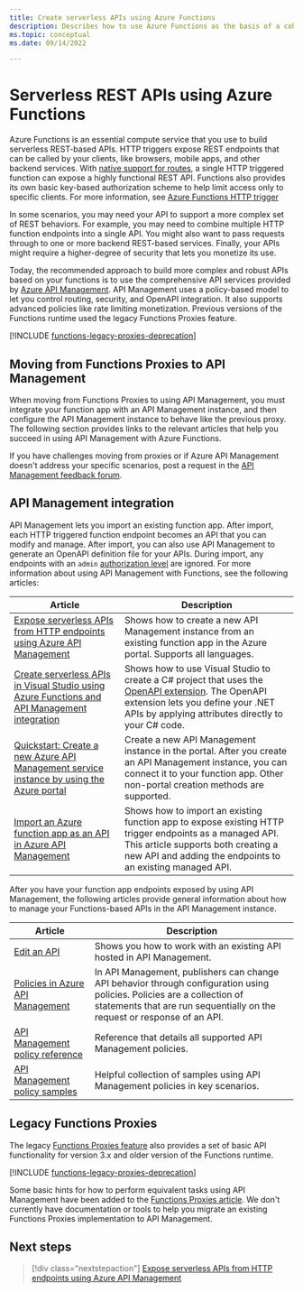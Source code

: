 ```yaml
---
title: Create serverless APIs using Azure Functions 
description: Describes how to use Azure Functions as the basis of a cohesive set of serverless APIs. 
ms.topic: conceptual
ms.date: 09/14/2022

---
```

# Serverless REST APIs using Azure Functions

Azure Functions is an essential compute service that you use to build serverless REST-based APIs. HTTP triggers expose REST endpoints that can be called by your clients, like browsers, mobile apps, and other backend services. With [native support for routes](functions-bindings-http-webhook-trigger.md#customize-the-http-endpoint), a single HTTP triggered function can expose a highly functional REST API. Functions also provides its own basic key-based authorization scheme to help limit access only to specific clients. For more information, see [Azure Functions HTTP trigger](functions-bindings-http-webhook-trigger.md)

In some scenarios, you may need your API to support a more complex set of REST behaviors. For example, you may need to combine multiple HTTP function endpoints into a single API. You might also want to pass requests through to one or more backend REST-based services. Finally, your APIs might require a higher-degree of security that lets you monetize its use.

Today, the recommended approach to build more complex and robust APIs based on your functions is to use the comprehensive API services provided by [Azure API Management](../api-management/api-management-key-concepts.md). 
API Management uses a policy-based model to let you control routing, security, and OpenAPI integration. It also supports advanced policies like rate limiting monetization. Previous versions of the Functions runtime used the legacy Functions Proxies feature.

[!INCLUDE [functions-legacy-proxies-deprecation](../../includes/functions-legacy-proxies-deprecation.md)]

## <a name="migration"></a>Moving from Functions Proxies to API Management

When moving from Functions Proxies to using API Management, you must integrate your function app with an API Management instance, and then configure the API Management instance to behave like the previous proxy. The following section provides links to the relevant articles that help you succeed in using API Management with Azure Functions. 

If you have challenges moving from proxies or if Azure API Management doesn't address your specific scenarios, post a request in the [API Management feedback forum](https://feedback.azure.com/d365community/forum/e808a70c-ff24-ec11-b6e6-000d3a4f0858). 

## API Management integration

API Management lets you import an existing function app. After import, each HTTP triggered function endpoint becomes an API that you can modify and manage. After import, you can also use API Management to generate an OpenAPI definition file for your APIs. During import, any endpoints with an `admin` [authorization level](functions-bindings-http-webhook-trigger.md#http-auth) are ignored. For more information about using API Management with Functions, see the following articles:

| Article | Description |
| --- | --- |
| [Expose serverless APIs from HTTP endpoints using Azure API Management](functions-openapi-definition.md) | Shows how to create a new API Management instance from an existing function app in the Azure portal. Supports all languages. |
| [Create serverless APIs in Visual Studio using Azure Functions and API Management integration](openapi-apim-integrate-visual-studio.md) | Shows how to use Visual Studio to create a C# project that uses the [OpenAPI extension](https://github.com/Azure/azure-functions-openapi-extension). The OpenAPI extension lets you define your .NET APIs by applying attributes directly to your C# code. |
| [Quickstart: Create a new Azure API Management service instance by using the Azure portal](../api-management/get-started-create-service-instance.md) | Create a new API Management instance in the portal. After you create an API Management instance, you can connect it to your function app. Other non-portal creation methods are supported. |
| [Import an Azure function app as an API in Azure API Management](../api-management/import-function-app-as-api.md) | Shows how to import an existing function app to expose existing HTTP trigger endpoints as a managed API. This article supports both creating a new API and adding the endpoints to an existing managed API. |

After you have your function app endpoints exposed by using API Management, the following articles provide general information about how to manage your Functions-based APIs in the API Management instance.

| Article | Description |
| --- | --- |
| [Edit an API](../api-management/edit-api.md) | Shows you how to work with an existing API hosted in API Management. | 
| [Policies in Azure API Management](../api-management/api-management-howto-policies.md) | In API Management, publishers can change API behavior through configuration using policies. Policies are a collection of statements that are run sequentially on the request or response of an API. |
| [API Management policy reference](../api-management/api-management-policies.md) | Reference that details all supported API Management policies. |
| [API Management policy samples](https://github.com/Azure/api-management-policy-snippets) | Helpful collection of samples using API Management policies in key scenarios. |

## Legacy Functions Proxies

The legacy [Functions Proxies feature](legacy-proxies.md) also provides a set of basic API functionality for version 3.x and older version of the Functions runtime. 

[!INCLUDE [functions-legacy-proxies-deprecation](../../includes/functions-legacy-proxies-deprecation.md)]

Some basic hints for how to perform equivalent tasks using API Management have been added to the [Functions Proxies article](legacy-proxies.md). We don't currently have documentation or tools to help you migrate an existing Functions Proxies implementation to API Management. 

## Next steps

> [!div class="nextstepaction"]
> [Expose serverless APIs from HTTP endpoints using Azure API Management](functions-openapi-definition.md)